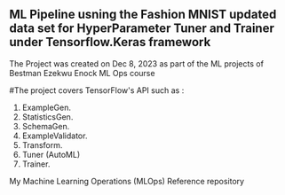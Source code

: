 ## ML Pipeline usning the Fashion MNIST updated data set for HyperParameter Tuner and Trainer under Tensorflow.Keras framework

The Project was created on Dec 8, 2023 as part of the ML projects of Bestman Ezekwu Enock ML Ops course

#The project covers TensorFlow's API such as :
1. ExampleGen.
2. StatisticsGen.
3. SchemaGen.
4. ExampleValidator.
5. Transform.
6. Tuner (AutoML)
7. Trainer.

My Machine Learning Operations (MLOps) Reference repository 
